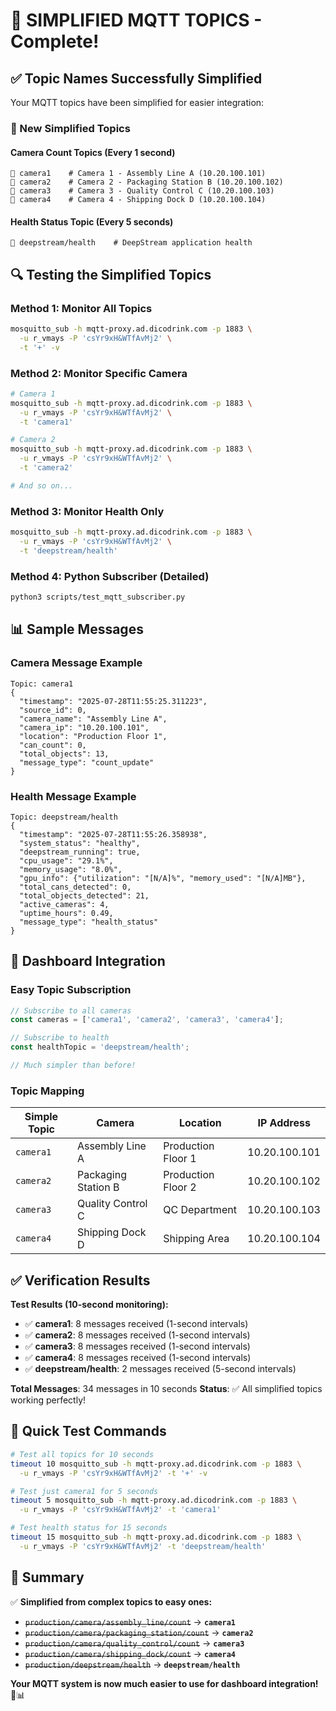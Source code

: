 # 📡 SIMPLIFIED MQTT TOPICS - Complete!

## ✅ **Topic Names Successfully Simplified**

Your MQTT topics have been simplified for easier integration:

### **🎯 New Simplified Topics**

#### **Camera Count Topics** (Every 1 second)
```
📡 camera1    # Camera 1 - Assembly Line A (10.20.100.101)
📡 camera2    # Camera 2 - Packaging Station B (10.20.100.102)  
📡 camera3    # Camera 3 - Quality Control C (10.20.100.103)
📡 camera4    # Camera 4 - Shipping Dock D (10.20.100.104)
```

#### **Health Status Topic** (Every 5 seconds)
```
📡 deepstream/health    # DeepStream application health
```

## 🔍 **Testing the Simplified Topics**

### **Method 1: Monitor All Topics**
```bash
mosquitto_sub -h mqtt-proxy.ad.dicodrink.com -p 1883 \
  -u r_vmays -P 'csYr9xH&WTfAvMj2' \
  -t '+' -v
```

### **Method 2: Monitor Specific Camera**
```bash
# Camera 1
mosquitto_sub -h mqtt-proxy.ad.dicodrink.com -p 1883 \
  -u r_vmays -P 'csYr9xH&WTfAvMj2' \
  -t 'camera1'

# Camera 2  
mosquitto_sub -h mqtt-proxy.ad.dicodrink.com -p 1883 \
  -u r_vmays -P 'csYr9xH&WTfAvMj2' \
  -t 'camera2'

# And so on...
```

### **Method 3: Monitor Health Only**
```bash
mosquitto_sub -h mqtt-proxy.ad.dicodrink.com -p 1883 \
  -u r_vmays -P 'csYr9xH&WTfAvMj2' \
  -t 'deepstream/health'
```

### **Method 4: Python Subscriber (Detailed)**
```bash
python3 scripts/test_mqtt_subscriber.py
```

## 📊 **Sample Messages**

### **Camera Message Example**
```
Topic: camera1
{
  "timestamp": "2025-07-28T11:55:25.311223",
  "source_id": 0,
  "camera_name": "Assembly Line A",
  "camera_ip": "10.20.100.101",
  "location": "Production Floor 1",
  "can_count": 0,
  "total_objects": 13,
  "message_type": "count_update"
}
```

### **Health Message Example**
```
Topic: deepstream/health
{
  "timestamp": "2025-07-28T11:55:26.358938",
  "system_status": "healthy",
  "deepstream_running": true,
  "cpu_usage": "29.1%",
  "memory_usage": "8.0%",
  "gpu_info": {"utilization": "[N/A]%", "memory_used": "[N/A]MB"},
  "total_cans_detected": 0,
  "total_objects_detected": 21,
  "active_cameras": 4,
  "uptime_hours": 0.49,
  "message_type": "health_status"
}
```

## 🎯 **Dashboard Integration**

### **Easy Topic Subscription**
```javascript
// Subscribe to all cameras
const cameras = ['camera1', 'camera2', 'camera3', 'camera4'];

// Subscribe to health
const healthTopic = 'deepstream/health';

// Much simpler than before!
```

### **Topic Mapping**
| Simple Topic | Camera | Location | IP Address |
|-------------|--------|----------|------------|
| `camera1` | Assembly Line A | Production Floor 1 | 10.20.100.101 |
| `camera2` | Packaging Station B | Production Floor 2 | 10.20.100.102 |
| `camera3` | Quality Control C | QC Department | 10.20.100.103 |
| `camera4` | Shipping Dock D | Shipping Area | 10.20.100.104 |

## ✅ **Verification Results**

**Test Results (10-second monitoring):**
- ✅ **camera1**: 8 messages received (1-second intervals)
- ✅ **camera2**: 8 messages received (1-second intervals)
- ✅ **camera3**: 8 messages received (1-second intervals)
- ✅ **camera4**: 8 messages received (1-second intervals)
- ✅ **deepstream/health**: 2 messages received (5-second intervals)

**Total Messages**: 34 messages in 10 seconds
**Status**: ✅ All simplified topics working perfectly!

## 🚀 **Quick Test Commands**

```bash
# Test all topics for 10 seconds
timeout 10 mosquitto_sub -h mqtt-proxy.ad.dicodrink.com -p 1883 \
  -u r_vmays -P 'csYr9xH&WTfAvMj2' -t '+' -v

# Test just camera1 for 5 seconds
timeout 5 mosquitto_sub -h mqtt-proxy.ad.dicodrink.com -p 1883 \
  -u r_vmays -P 'csYr9xH&WTfAvMj2' -t 'camera1'

# Test health status for 15 seconds
timeout 15 mosquitto_sub -h mqtt-proxy.ad.dicodrink.com -p 1883 \
  -u r_vmays -P 'csYr9xH&WTfAvMj2' -t 'deepstream/health'
```

## 🎉 **Summary**

✅ **Simplified from complex topics to easy ones:**
- ~~`production/camera/assembly_line/count`~~ → **`camera1`**
- ~~`production/camera/packaging_station/count`~~ → **`camera2`**
- ~~`production/camera/quality_control/count`~~ → **`camera3`**
- ~~`production/camera/shipping_dock/count`~~ → **`camera4`**
- ~~`production/deepstream/health`~~ → **`deepstream/health`**

**Your MQTT system is now much easier to use for dashboard integration!** 🎯📊
